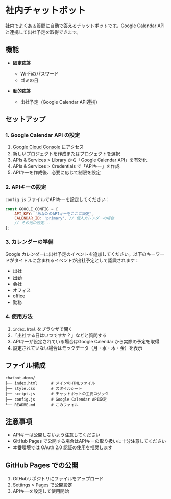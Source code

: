 # 社内チャットボット

社内でよくある質問に自動で答えるチャットボットです。Google Calendar APIと連携して出社予定を取得できます。

## 機能

- **固定応答**
  - Wi-Fiのパスワード
  - ゴミの日
  
- **動的応答**
  - 出社予定（Google Calendar API連携）

## セットアップ

### 1. Google Calendar API の設定

1. [Google Cloud Console](https://console.cloud.google.com/) にアクセス
2. 新しいプロジェクトを作成またはプロジェクトを選択
3. APIs & Services > Library から「Google Calendar API」を有効化
4. APIs & Services > Credentials で「APIキー」を作成
5. APIキーを作成後、必要に応じて制限を設定

### 2. APIキーの設定

`config.js` ファイルでAPIキーを設定してください：

```javascript
const GOOGLE_CONFIG = {
    API_KEY: 'あなたのAPIキーをここに設定',
    CALENDAR_ID: 'primary', // 個人カレンダーの場合
    // その他の設定...
};
```

### 3. カレンダーの準備

Google カレンダーに出社予定のイベントを追加してください。以下のキーワードがタイトルに含まれるイベントが出社予定として認識されます：

- 出社
- 出勤
- 会社
- オフィス
- office
- 勤務

### 4. 使用方法

1. `index.html` をブラウザで開く
2. 「出社する日はいつですか？」などと質問する
3. APIキーが設定されている場合はGoogle Calendar から実際の予定を取得
4. 設定されていない場合はモックデータ（月・水・木・金）を表示

## ファイル構成

```
chatbot-demo/
├── index.html      # メインのHTMLファイル
├── style.css       # スタイルシート
├── script.js       # チャットボットの主要ロジック
├── config.js       # Google Calendar API設定
└── README.md       # このファイル
```

## 注意事項

- APIキーは公開しないよう注意してください
- GitHub Pages で公開する場合はAPIキーの取り扱いに十分注意してください
- 本番環境では OAuth 2.0 認証の使用を推奨します

## GitHub Pages での公開

1. GitHubリポジトリにファイルをアップロード
2. Settings > Pages で公開設定
3. APIキーを設定して使用開始